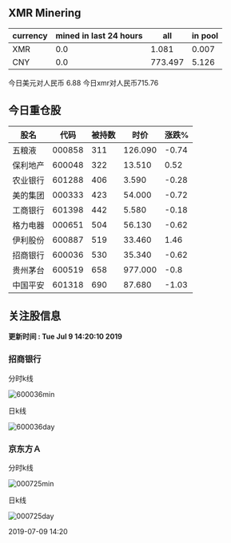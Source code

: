 ## XMR Minering

|currency|mined in last 24 hours|all|in pool|
|---|---|---|---|
|XMR|0.0|1.081|0.007|
|CNY|0.0|773.497|5.126|

今日美元对人民币 6.88	今日xmr对人民币715.76


## 今日重仓股 

|股名|代码|被持数|时价|涨跌%|
|---|---|---|---|---|
|五粮液|000858|311|126.090|-0.74|
|保利地产|600048|322|13.510|0.52|
|农业银行|601288|406|3.590|-0.28|
|美的集团|000333|423|54.000|-0.72|
|工商银行|601398|442|5.580|-0.18|
|格力电器|000651|504|56.130|-0.62|
|伊利股份|600887|519|33.460|1.46|
|招商银行|600036|530|35.340|-0.62|
|贵州茅台|600519|658|977.000|-0.8|
|中国平安|601318|690|87.680|-1.03|

## 关注股信息
**更新时间 : Tue Jul  9 14:20:10 2019**
### 招商银行 
分时k线

![600036min](http://image.sinajs.cn/newchart/min/n/sh600036.gif)

日k线

![600036day](http://image.sinajs.cn/newchart/daily/n/sh600036.gif)

### 京东方Ａ 
分时k线

![000725min](http://image.sinajs.cn/newchart/min/n/sz000725.gif)

日k线

![000725day](http://image.sinajs.cn/newchart/daily/n/sz000725.gif)

2019-07-09 14:20